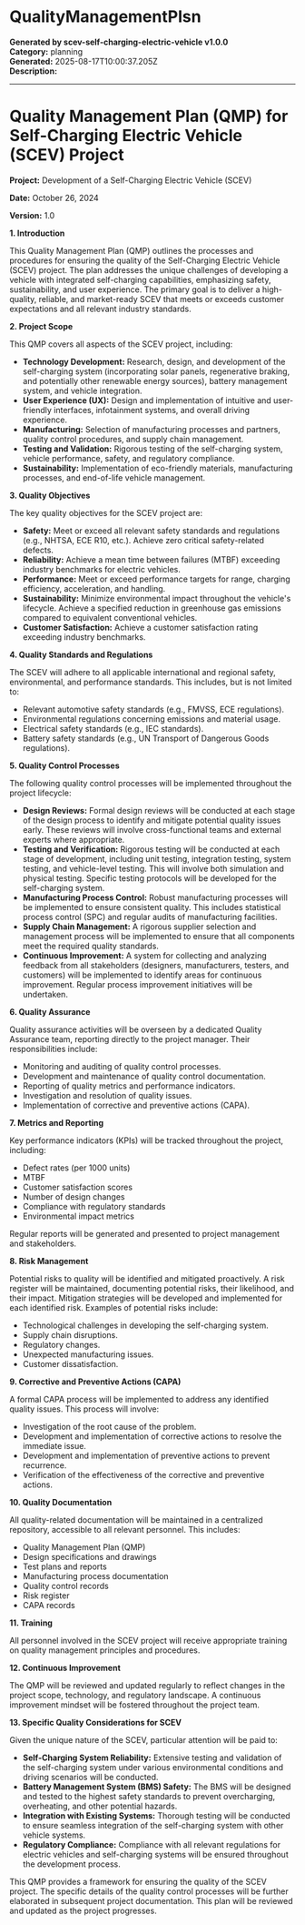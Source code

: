 # QualityManagementPlsn

**Generated by scev-self-charging-electric-vehicle v1.0.0**  
**Category:** planning  
**Generated:** 2025-08-17T10:00:37.205Z  
**Description:** 

---

# Quality Management Plan (QMP) for Self-Charging Electric Vehicle (SCEV) Project

**Project:** Development of a Self-Charging Electric Vehicle (SCEV)

**Date:** October 26, 2024

**Version:** 1.0

**1. Introduction**

This Quality Management Plan (QMP) outlines the processes and procedures for ensuring the quality of the Self-Charging Electric Vehicle (SCEV) project.  The plan addresses the unique challenges of developing a vehicle with integrated self-charging capabilities, emphasizing safety, sustainability, and user experience.  The primary goal is to deliver a high-quality, reliable, and market-ready SCEV that meets or exceeds customer expectations and all relevant industry standards.

**2. Project Scope**

This QMP covers all aspects of the SCEV project, including:

* **Technology Development:**  Research, design, and development of the self-charging system (incorporating solar panels, regenerative braking, and potentially other renewable energy sources), battery management system, and vehicle integration.
* **User Experience (UX):** Design and implementation of intuitive and user-friendly interfaces, infotainment systems, and overall driving experience.
* **Manufacturing:**  Selection of manufacturing processes and partners, quality control procedures, and supply chain management.
* **Testing and Validation:**  Rigorous testing of the self-charging system, vehicle performance, safety, and regulatory compliance.
* **Sustainability:**  Implementation of eco-friendly materials, manufacturing processes, and end-of-life vehicle management.

**3. Quality Objectives**

The key quality objectives for the SCEV project are:

* **Safety:**  Meet or exceed all relevant safety standards and regulations (e.g., NHTSA, ECE R10, etc.). Achieve zero critical safety-related defects.
* **Reliability:** Achieve a mean time between failures (MTBF) exceeding industry benchmarks for electric vehicles.
* **Performance:**  Meet or exceed performance targets for range, charging efficiency, acceleration, and handling.
* **Sustainability:** Minimize environmental impact throughout the vehicle's lifecycle.  Achieve a specified reduction in greenhouse gas emissions compared to equivalent conventional vehicles.
* **Customer Satisfaction:** Achieve a customer satisfaction rating exceeding industry benchmarks.

**4. Quality Standards and Regulations**

The SCEV will adhere to all applicable international and regional safety, environmental, and performance standards. This includes, but is not limited to:

* Relevant automotive safety standards (e.g., FMVSS, ECE regulations).
* Environmental regulations concerning emissions and material usage.
* Electrical safety standards (e.g., IEC standards).
* Battery safety standards (e.g., UN Transport of Dangerous Goods regulations).


**5. Quality Control Processes**

The following quality control processes will be implemented throughout the project lifecycle:

* **Design Reviews:** Formal design reviews will be conducted at each stage of the design process to identify and mitigate potential quality issues early.  These reviews will involve cross-functional teams and external experts where appropriate.
* **Testing and Verification:**  Rigorous testing will be conducted at each stage of development, including unit testing, integration testing, system testing, and vehicle-level testing.  This will involve both simulation and physical testing.  Specific testing protocols will be developed for the self-charging system.
* **Manufacturing Process Control:**  Robust manufacturing processes will be implemented to ensure consistent quality.  This includes statistical process control (SPC) and regular audits of manufacturing facilities.
* **Supply Chain Management:**  A rigorous supplier selection and management process will be implemented to ensure that all components meet the required quality standards.
* **Continuous Improvement:**  A system for collecting and analyzing feedback from all stakeholders (designers, manufacturers, testers, and customers) will be implemented to identify areas for continuous improvement.  Regular process improvement initiatives will be undertaken.


**6. Quality Assurance**

Quality assurance activities will be overseen by a dedicated Quality Assurance team, reporting directly to the project manager.  Their responsibilities include:

* Monitoring and auditing of quality control processes.
* Development and maintenance of quality control documentation.
* Reporting of quality metrics and performance indicators.
* Investigation and resolution of quality issues.
* Implementation of corrective and preventive actions (CAPA).


**7. Metrics and Reporting**

Key performance indicators (KPIs) will be tracked throughout the project, including:

* Defect rates (per 1000 units)
* MTBF
* Customer satisfaction scores
* Number of design changes
* Compliance with regulatory standards
* Environmental impact metrics

Regular reports will be generated and presented to project management and stakeholders.


**8. Risk Management**

Potential risks to quality will be identified and mitigated proactively.  A risk register will be maintained, documenting potential risks, their likelihood, and their impact.  Mitigation strategies will be developed and implemented for each identified risk.  Examples of potential risks include:

* Technological challenges in developing the self-charging system.
* Supply chain disruptions.
* Regulatory changes.
* Unexpected manufacturing issues.
* Customer dissatisfaction.


**9. Corrective and Preventive Actions (CAPA)**

A formal CAPA process will be implemented to address any identified quality issues.  This process will involve:

* Investigation of the root cause of the problem.
* Development and implementation of corrective actions to resolve the immediate issue.
* Development and implementation of preventive actions to prevent recurrence.
* Verification of the effectiveness of the corrective and preventive actions.


**10.  Quality Documentation**

All quality-related documentation will be maintained in a centralized repository, accessible to all relevant personnel.  This includes:

* Quality Management Plan (QMP)
* Design specifications and drawings
* Test plans and reports
* Manufacturing process documentation
* Quality control records
* Risk register
* CAPA records


**11. Training**

All personnel involved in the SCEV project will receive appropriate training on quality management principles and procedures.


**12.  Continuous Improvement**

The QMP will be reviewed and updated regularly to reflect changes in the project scope, technology, and regulatory landscape.  A continuous improvement mindset will be fostered throughout the project team.


**13.  Specific Quality Considerations for SCEV**

Given the unique nature of the SCEV, particular attention will be paid to:

* **Self-Charging System Reliability:**  Extensive testing and validation of the self-charging system under various environmental conditions and driving scenarios will be conducted.
* **Battery Management System (BMS) Safety:**  The BMS will be designed and tested to the highest safety standards to prevent overcharging, overheating, and other potential hazards.
* **Integration with Existing Systems:**  Thorough testing will be conducted to ensure seamless integration of the self-charging system with other vehicle systems.
* **Regulatory Compliance:**  Compliance with all relevant regulations for electric vehicles and self-charging systems will be ensured throughout the development process.

This QMP provides a framework for ensuring the quality of the SCEV project.  The specific details of the quality control processes will be further elaborated in subsequent project documentation.  This plan will be reviewed and updated as the project progresses.
